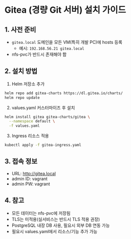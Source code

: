 # Gitea (경량 Git 서버) 설치 가이드

## 1. 사전 준비
- `gitea.local` 도메인을 모든 VM(특히 개발 PC)에 hosts 등록
  - 예시: `192.168.56.21 gitea.local`
- nfs-pvc가 반드시 존재해야 함

## 2. 설치 방법

1. Helm 저장소 추가
```bash
helm repo add gitea-charts https://dl.gitea.io/charts/
helm repo update
```

2. values.yaml 커스터마이즈 후 설치
```bash
helm install gitea gitea-charts/gitea \
  --namespace default \
  -f values.yaml
```

3. Ingress 리소스 적용
```bash
kubectl apply -f gitea-ingress.yaml
```

## 3. 접속 정보
- URL: http://gitea.local
- admin ID: vagrant
- admin PW: vagrant

## 4. 참고
- 모든 데이터는 nfs-pvc에 저장됨
- TLS는 미적용(실서비스는 반드시 TLS 적용 권장)
- PostgreSQL 내장 DB 사용, 필요시 외부 DB 연동 가능
- 필요시 values.yaml에서 리소스/기능 추가 가능
